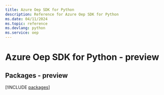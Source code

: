 ```yaml
---
title: Azure Oep SDK for Python
description: Reference for Azure Oep SDK for Python
ms.date: 04/11/2024
ms.topic: reference
ms.devlang: python
ms.service: oep
---
```

# Azure Oep SDK for Python - preview
## Packages - preview
[!INCLUDE [packages](oep-index.md)]